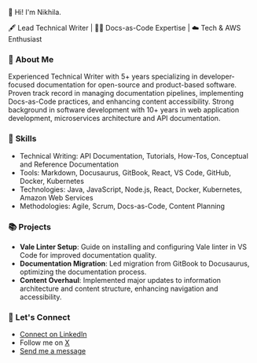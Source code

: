
👋 Hi! I'm Nikhila.

🖋️ Lead Technical Writer | 📄💼 Docs-as-Code Expertise | ☁️ Tech & AWS Enthusiast

### 📃 **About Me**

Experienced Technical Writer with 5+ years specializing in developer-focused documentation for open-source and product-based software. Proven track record in managing documentation pipelines, implementing Docs-as-Code practices, and enhancing content accessibility. Strong background in software development with 10+ years in web application development, microservices architecture and API documentation.

### 🌟 **Skills**

- Technical Writing: API Documentation, Tutorials, How-Tos, Conceptual and Reference Documentation
- Tools: Markdown, Docusaurus, GitBook, React, VS Code, GitHub, Docker, Kubernetes
- Technologies: Java, JavaScript, Node.js, React, Docker, Kubernetes, Amazon Web Services
- Methodologies: Agile, Scrum, Docs-as-Code, Content Planning

### 📚 **Projects**

- **Vale Linter Setup**: Guide on installing and configuring Vale linter in VS Code for improved documentation quality.
- **Documentation Migration**: Led migration from GitBook to Docusaurus, optimizing the documentation process.
- **Content Overhaul**: Implemented major updates to information architecture and content structure, enhancing navigation and accessibility.

### 💬 **Let's Connect**

- [Connect on LinkedIn](https://www.linkedin.com/in/nikhila-jain)
- Follow me on [X](https://twitter.com/jain_nikhila)
- [Send me a message](https://www.nikhilajain.com/contact)
